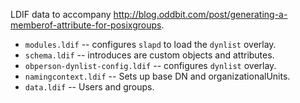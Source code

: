 LDIF data to accompany
http://blog.oddbit.com/post/generating-a-memberof-attribute-for-posixgroups.

- `modules.ldif` -- configures `slapd` to load the `dynlist` overlay.
- `schema.ldif` -- introduces are custom objects and attributes.
- `obperson-dynlist-config.ldif` -- configures `dynlist` overlay.
- `namingcontext.ldif` -- Sets up base DN and organizationalUnits.
- `data.ldif` -- Users and groups.

